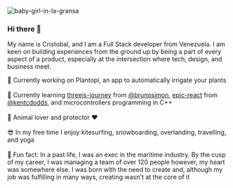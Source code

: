 ![baby-girl-in-la-gransa](https://github.com/CxGarcia/CxGarcia/blob/main/n%CC%83i.gif)

### Hi there 👋
My name is Cristobal, and I am a Full Stack developer from Venezuela. I am keen on building experiences from the ground up by being a part of every aspect of a product, especially at the intersection where tech, design, and business meet.

🚀 Currently working on Plantopi, an app to automatically irrigate your plants\
\
🌱 Currently learning [threejs-journey](https://threejs-journey.xyz) from [@brunosimon](https://github.com/brunosimon), [epic-react](https://epicreact.dev) from [@kentcdodds](https://github.com/kentcdodds), and microcontrollers programming in C++\
\
🐶 Animal lover and protector ♥️\
\
😎 In my free time I enjoy kitesurfing, snowboarding, overlanding, travelling, and yoga\
\
🧐 Fun fact: In a past life, I was an exec in the maritime industry. By the cusp of my career, I was managing a team of over 120 people however, my heart was somewhere else. I was born with the need to create and, although my job was fulfilling in many ways, creating wasn't at the core of it


